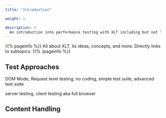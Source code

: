 ```yaml
---
title: "Introduction"

weight: 1

description: >
  An introduction into performance testing with XLT including but not limited to the most important features.
---
```


{{% pageinfo %}}
All about XLT, its ideas, concepts, and more. Directly links to subtopics.
{{% /pageinfo %}}

## Test Approaches
DOM Mode, Request level testing, no coding, simple test suite, advanced test suite

server testing, client testing aka full browser

## Content Handling
